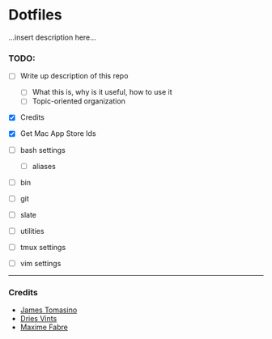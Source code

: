 # Dotfiles

...insert description here...

### TODO: ###
- [ ] Write up description of this repo
	- [ ] What this is, why is it useful, how to use it
	- [ ] Topic-oriented organization
- [X] Credits
- [X] Get Mac App Store Ids
- [ ] bash settings
	- [ ] aliases  	
- [ ] bin
- [ ] git
- [ ] slate
- [ ] utilities
- [ ] tmux settings
- [ ] vim settings


----
### Credits ###

- [James Tomasino](https://github.com/jamestomasino/dotfiles)
- [Dries Vints](https://github.com/driesvints/dotfiles)
- [Maxime Fabre](https://github.com/Anahkiasen/dotfiles)